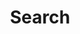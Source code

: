 ---
toc: false
comments: true
layout: post
title: Search
description: Plans and initial designs for CPT project
courses: { csp: {week: 1} }
type: plans
---